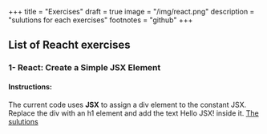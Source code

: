 +++
title = "Exercises"
draft = true
image = "/img/react.png"
description = "sulutions for each exercises"
footnotes = "github"
+++

## List of Reacht exercises
### 1- React: Create a Simple JSX Element 
#### Instructions: 
The current code uses **JSX** to assign a div element to the constant JSX. Replace the div with an h1 element and add the text Hello JSX! inside it. [The sulutions](https://github.com/chiarabdy/lernblogTesting/blob/master/static/exercises/create-a-simple-jsx-element.json)